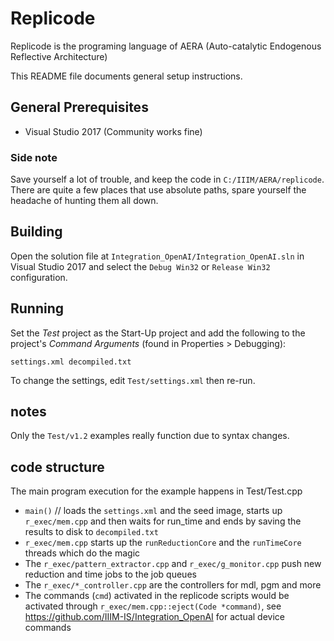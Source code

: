 # Replicode

Replicode is the programing language of AERA (Auto-catalytic Endogenous Reflective Architecture)

This README file documents general setup instructions.

## General Prerequisites

- Visual Studio 2017 (Community works fine)

### Side note

Save yourself a lot of trouble, and keep the code in `C:/IIIM/AERA/replicode`. 
There are quite a few places that use absolute paths, spare yourself the headache of hunting them all down.

## Building

Open the solution file at `Integration_OpenAI/Integration_OpenAI.sln` in Visual Studio 2017 and select the `Debug Win32` or `Release Win32` configuration.

## Running

Set the *Test* project as the Start-Up project and add the following to the project's *Command Arguments* (found in Properties > Debugging):

`settings.xml decompiled.txt`

To change the settings, edit `Test/settings.xml` then re-run.

## notes
Only the `Test/v1.2` examples really function due to syntax changes.

## code structure
The main program execution for the example happens in Test/Test.cpp
- `main()` // loads the `settings.xml` and the seed image, starts up `r_exec/mem.cpp` and then waits for run_time and ends by saving the results to disk to `decompiled.txt`
- `r_exec/mem.cpp` starts up the `runReductionCore` and the `runTimeCore` threads which do the magic
- The `r_exec/pattern_extractor.cpp` and `r_exec/g_monitor.cpp` push new reduction and time jobs to the job queues
- The `r_exec/*_controller.cpp` are the controllers for mdl, pgm and more
- The commands (`cmd`) activated in the replicode scripts would be activated through `r_exec/mem.cpp::eject(Code *command)`, see https://github.com/IIIM-IS/Integration_OpenAI for actual device commands